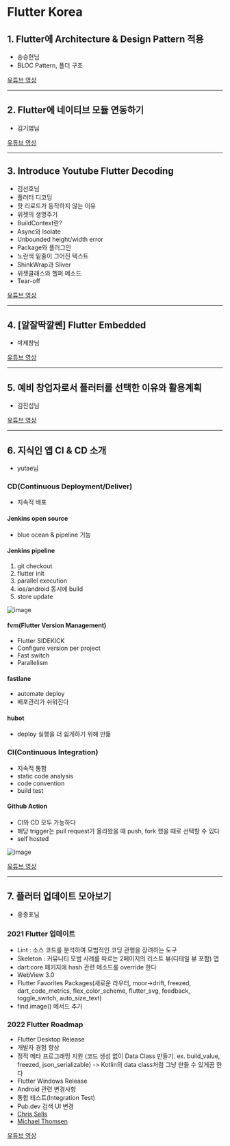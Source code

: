 # Flutter Korea

## 1. Flutter에 Architecture & Design Pattern 적용
- 송승현님
- BLOC Pattern, 폴더 구조

[유튜브 영상](https://www.youtube.com/watch?v=bp9AlSUsS10)

----

## 2. Flutter에 네이티브 모듈 연동하기
- 김기범님


[유튜브 영상](https://www.youtube.com/watch?v=nIqTfAeYc3Y)

---

## 3. Introduce Youtube Flutter Decoding
- 김선호님 
- 플러터 디코딩
- 핫 리로드가 동작하지 않는 이유
- 위젯의 생명주기
- BuildContext란?
- Async와 Isolate
- Unbounded height/width error
- Package와 플러그인
- 노란색 밑줄이 그어진 텍스트
- ShinkWrap과 Sliver
- 위젯클래스와 헬퍼 메소드
- Tear-off

[유튜브 영상](https://www.youtube.com/watch?v=W6D1MqqPdXs)


---


## 4. [알잘딱깔쎈] Flutter Embedded
- 박제창님


[유튜브 영상](https://www.youtube.com/watch?v=jW3pqIpQtQE&t=1s)

---


## 5. 예비 창업자로서 플러터를 선택한 이유와 활용계획
- 김진섭님 


[유튜브 영상](https://www.youtube.com/watch?v=_WJMcLx6Hoo&t=2s)

---

## 6. 지식인 앱 CI & CD 소개
- yutae님
### CD(Continuous Deployment/Deliver)
- 지속적 배포

#### Jenkins open source
- blue ocean & pipeline 기능

#### Jenkins pipeline
1. git checkout
2. flutter init
3. parallel execution
4. ios/android 동시에 build
5. store update

![image](https://user-images.githubusercontent.com/61898890/157449274-908469d5-f89d-4d26-b561-ea9593ca7184.png)

#### fvm(Flutter Version Management)
- Flutter SIDEKICK
- Configure version per project
- Fast switch
- Parallelism 


#### fastlane
- automate deploy
- 배포관리가 쉬워진다

#### hubot
- deploy 실행을 더 쉽게하기 위해 만듦

### CI(Continuous Integration)
- 지속적 통합
- static code analysis
- code convention
- build test

#### Github Action
- CI와 CD 모두 가능하다
- 해당 trigger는 pull request가 올라왔을 때 push, fork 했을 때로 선택할 수 있다
- self hosted

![image](https://user-images.githubusercontent.com/61898890/157455993-09740802-4ca1-4e17-9269-513239cd191d.png)

[유튜브 영상](https://www.youtube.com/watch?v=XE7arhC6tsc)


--- 

## 7. 플러터 업데이트 모아보기
- 홍종표님
 ### 2021 Flutter 업데이트
- Lint : 소스 코드를 분석하여 모범적인 코딩 관행을 장려하는 도구  
- Skeleton : 커뮤니티 모범 사례를 따르는 2페이지의 리스트 뷰(디테일 뷰 포함) 앱
- dart:core 패키지에 hash 관련 메소드를 override 한다
- WebView 3.0
- Flutter Favorites Packages(새로운 라우터, moor->drift, freezed, dart_code_metrics, flex_color_scheme, flutter_svg, feedback, toggle_switch, auto_size_text) 
- find.image() 메서드 추가

 ### 2022 Flutter Roadmap
 - Flutter Desktop Release
 - 개발자 경험 향상
 - 정적 메타 프로그래밍 지원 (코드 생성 없이 Data Class 만들기. ex. build_value, freezed, json_serializable) -> Kotlin의 data class처럼 그냥 만들 수 있게끔 한다
- Flutter Windows Release
- Android 관련 변경사항
- 통합 테스트(Integration Test)
- Pub.dev 검색 UI 변경
- [Chris Sells](https://medium.com/@csells_18027) 
- [Michael Thomsen](https://medium.com/@mit.mit)


[유튜브 영상](https://www.youtube.com/watch?v=fhOGL_6XGTg)
